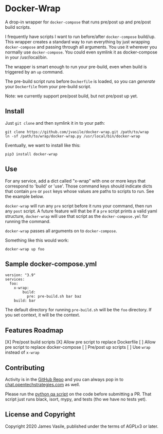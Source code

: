 # Docker-Wrap

A drop-in wrapper for `docker-compose` that runs pre/post up and pre/post build scripts.

I frequently have scripts I want to run before/after `docker-compose`
build/up.  This wrapper creates a standard way to run everything by
just wrapping `docker-compose` and passing through all arguments.  You
use it wherever you normally use `docker-compose`.  You could even
symlink it as docker-compose in your /usr/local/bin.

The wrapper is smart enough to run your pre-build, even when build is
triggered by an `up` command.

The pre-build script runs before `Dockerfile` is loaded, so you can
*generate* your `Dockerfile` from your pre-build script.

Note: we currently support pre/post build, but not pre/post up yet.

## Install

Just `git clone` and then symlink it in to your path:

    git clone https://github.com/jvasile/docker-wrap.git /path/to/wrap
    ln -sf /path/to/wrap/docker-wrap.py /usr/local/bin/docker-wrap

Eventually, we want to install like this:

    pip3 install docker-wrap

## Use

For any service, add a dict called "x-wrap" with one or more keys that
correspond to 'build' or 'use'.  Those command keys should indicate
dicts that contain `pre` or `post` keys whose values are paths to
scripts to run.  See the example below.

`docker-wrap` will run any `pre` script before it runs your command,
then run any `post` script.  A future feature will that be if a `pre`
script prints a valid yaml structure, `docker-wrap` will use that
script as the `docker-compose.yml` for running the command.

`docker-wrap` passes all arguments on to `docker-compose`.

Something like this would work:

    docker-wrap up foo

## Sample docker-compose.yml

    version: "3.9"
    services:
      foo:
        x-wrap:
            build:
              pre: pre-build.sh bar baz
        build: bar


The default directory for running `pre-build.sh` will be the `foo`
directory.  If you set context, it will be the context.

## Features Roadmap

[X] Pre/post build scripts
[X] Allow pre script to replace Dockerfile
[ ] Allow pre script to replace docker-compose
[ ] Pre/post up scripts
[ ] Use `wrap` instead of `x-wrap`

## Contributing

Activity is in the [GitHub
Repo](https://github.com/jvasile/docker-wrap.git) and you can always
pop in to [chat.opentechstrategies.com](chat.opentechstrategies.com)
as well.

Please run the [python qa
script](https://code.librehq.com/james/quest-for-awesome) on the code
before submitting a PR.  That script just runs black, isort, mypy, and
tests (tho we have no tests yet).

## License and Copyright

Copyright 2020 James Vasile, published under the terms of AGPLv3 or
later.
